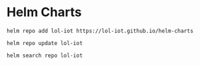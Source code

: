 # Helm Charts

```shell
helm repo add lol-iot https://lol-iot.github.io/helm-charts
```

```shell
helm repo update lol-iot
```

```shell
helm search repo lol-iot
```
